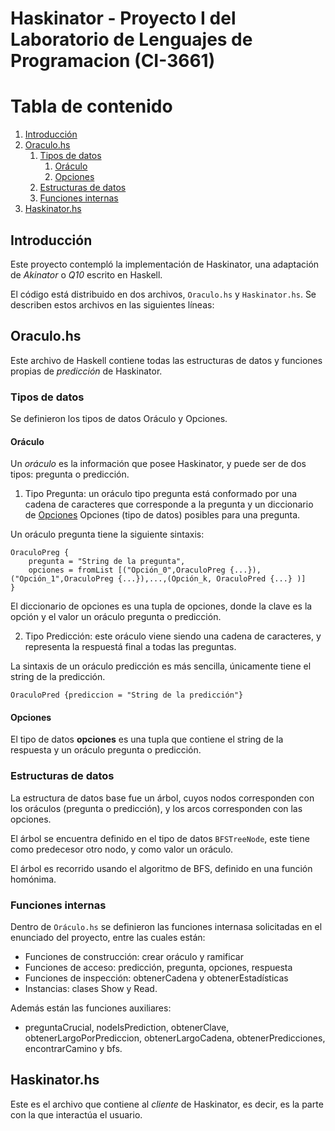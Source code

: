 # Haskinator - Proyecto I del Laboratorio de Lenguajes de Programacion (CI-3661)

# Tabla de contenido

1. [Introducción](#Introduccion)
2. [Oraculo.hs](#oraculohs)
    1. [Tipos de datos](#tipos-de-datos)
        1. [Oráculo](#oráculo)
        2. [Opciones](#opciones)
    2. [Estructuras de datos](#estructuras-de-datos)
    3. [Funciones internas](#funciones-internas)
2. [Haskinator.hs](#haskinatorhs)
## Introducción

Este proyecto contempló la implementación de Haskinator, una adaptación de _Akinator_ o _Q10_ escrito en Haskell.

El código está distribuido en dos archivos, `Oraculo.hs` y `Haskinator.hs`. Se describen estos archivos en las siguientes líneas:

## Oraculo.hs

Este archivo de Haskell contiene todas las estructuras de datos y funciones propias de _predicción_ de Haskinator.

### Tipos de datos

Se definieron los tipos de datos Oráculo y Opciones.

#### Oráculo

Un *oráculo* es la información que posee Haskinator, y puede ser de dos tipos: pregunta o predicción.

1. Tipo Pregunta: un oráculo tipo pregunta está conformado por una cadena de caracteres que corresponde a la pregunta y un diccionario de [Opciones](####Opciones) Opciones (tipo de datos) posibles para una pregunta.

Un oráculo pregunta tiene la siguiente sintaxis:

```
OraculoPreg {
    pregunta = "String de la pregunta", 
    opciones = fromList [("Opción_0",OraculoPreg {...}),("Opción_1",OraculoPreg {...}),...,(Opción_k, OraculoPred {...} )]
}
```

El diccionario de opciones es una tupla de opciones, donde la clave es la opción y el valor un oráculo pregunta o predicción.

2. Tipo Predicción: este oráculo viene siendo una cadena de caracteres, y representa la respuestá final a todas las preguntas.

La sintaxis de un oráculo predicción es más sencilla, únicamente tiene el string de la predicción.

```
OraculoPred {prediccion = "String de la predicción"}
``` 
#### Opciones

El tipo de datos **opciones** es una tupla que contiene el string de la respuesta y un oráculo pregunta o predicción.

### Estructuras de datos

La estructura de datos base fue un árbol, cuyos nodos corresponden con los oráculos (pregunta o predicción), y los arcos corresponden con las opciones.

El árbol se encuentra definido en el tipo de datos `BFSTreeNode`, este tiene como predecesor otro nodo, y como valor un oráculo.

El árbol es recorrido usando el algoritmo de BFS, definido en una función homónima.

### Funciones internas

Dentro de `Oráculo.hs` se definieron las funciones internasa solicitadas en el enunciado del proyecto, entre las cuales están:

- Funciones de construcción: crear oráculo y ramificar
- Funciones de acceso: predicción, pregunta, opciones, respuesta
- Funciones de inspección: obtenerCadena y obtenerEstadísticas
- Instancias: clases Show y Read.

Además están las funciones auxiliares:

- preguntaCrucial, nodeIsPrediction, obtenerClave, obtenerLargoPorPrediccion, obtenerLargoCadena, obtenerPredicciones, encontrarCamino y bfs.


## Haskinator.hs

Este es el archivo que contiene al _cliente_ de Haskinator, es decir, es la parte con la que interactúa el usuario. 

